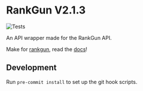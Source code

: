 # RankGun V2.1.3

![Tests](https://github.com/Noah-Haf/RankGunModule/actions/workflows/tests.yml/badge.svg)

An API wrapper made for the RankGun API.

Make for [rankgun](https://rankgun.works), read the [docs](https://docs.rankgun.works)!

## Development

Run `pre-commit install` to set up the git hook scripts.
